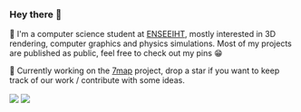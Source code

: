 ### Hey there 👋
<p>
  📖  I'm a computer science student at <a href="https://www.enseeiht.fr/">ENSEEIHT</a>, mostly interested in 3D rendering, computer graphics and physics simulations. Most of my projects are published as public, feel free to check out my pins 😁
</p>
<p>
🚀  Currently working on the <a href="https://github.com/7map/7map">7map</a> project, drop a star if you want to keep track of our work / contribute with some ideas.
</p>
<img align="center" src="https://github-readme-stats.vercel.app/api?username=l3alr0g&show_icons=true&theme=gotham&count_private=true&custom_title=l3alr0g's+Github+Stats&include_all_commits=true&bg_color=00000000&hide_border=true" />
<img align="center" src="https://github-readme-stats.vercel.app/api/top-langs/?username=l3alr0g&layout=compact&theme=gotham&bg_color=00000000&hide_border=true&langs_count=10" />
